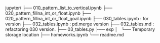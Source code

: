 jupyter/
├── 010_pattern_list_to_vertical.ipynb 
├── 020_pattern_fillna_int_or_float.ipynb
├── 020_pattern_fillna_int_or_float_goal.ipynb
├── 030_tables.ipynb : for version
├── 032_tables.ipynb : pd.merge version
├── 032_tables.md    : refactoring 030 version.
├── 03_tables.py
├── exp
│   └──  Temporary storage location
├── homeworks.ipynb
└── readme.md

